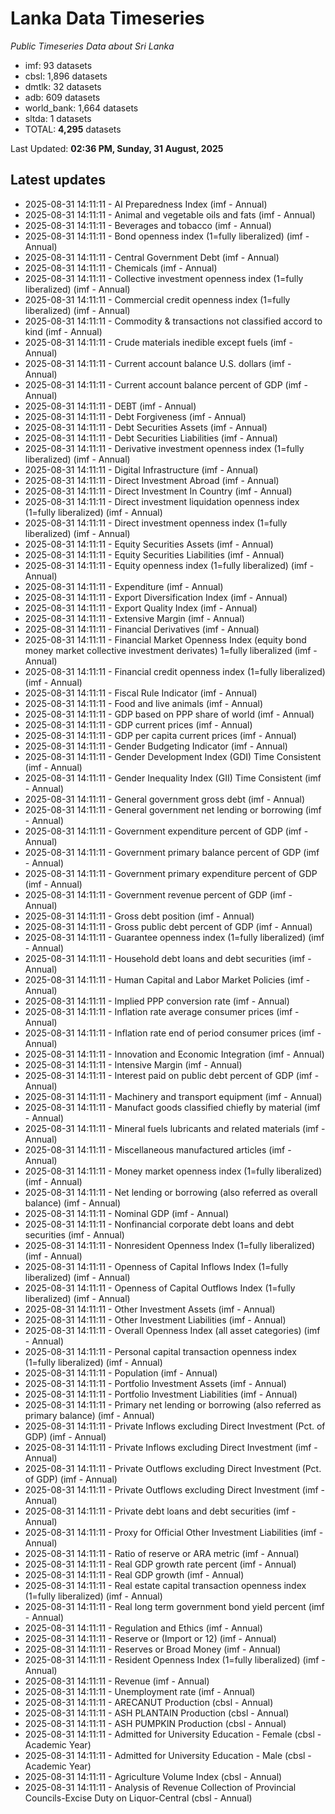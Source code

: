 # Lanka Data Timeseries
*Public Timeseries Data about Sri Lanka*

* imf: 93 datasets
* cbsl: 1,896 datasets
* dmtlk: 32 datasets
* adb: 609 datasets
* world_bank: 1,664 datasets
* sltda: 1 datasets
* TOTAL: **4,295** datasets

Last Updated: **02:36 PM, Sunday, 31 August, 2025**

## Latest updates

* 2025-08-31 14:11:11 - AI Preparedness Index (imf - Annual)
* 2025-08-31 14:11:11 - Animal and vegetable oils and fats (imf - Annual)
* 2025-08-31 14:11:11 - Beverages and tobacco (imf - Annual)
* 2025-08-31 14:11:11 - Bond openness index (1=fully liberalized) (imf - Annual)
* 2025-08-31 14:11:11 - Central Government Debt (imf - Annual)
* 2025-08-31 14:11:11 - Chemicals (imf - Annual)
* 2025-08-31 14:11:11 - Collective investment openness index (1=fully liberalized) (imf - Annual)
* 2025-08-31 14:11:11 - Commercial credit openness index (1=fully liberalized) (imf - Annual)
* 2025-08-31 14:11:11 - Commodity & transactions not classified accord to kind (imf - Annual)
* 2025-08-31 14:11:11 - Crude materials inedible except fuels (imf - Annual)
* 2025-08-31 14:11:11 - Current account balance U.S. dollars (imf - Annual)
* 2025-08-31 14:11:11 - Current account balance percent of GDP (imf - Annual)
* 2025-08-31 14:11:11 - DEBT (imf - Annual)
* 2025-08-31 14:11:11 - Debt Forgiveness (imf - Annual)
* 2025-08-31 14:11:11 - Debt Securities Assets (imf - Annual)
* 2025-08-31 14:11:11 - Debt Securities Liabilities (imf - Annual)
* 2025-08-31 14:11:11 - Derivative investment openness index (1=fully liberalized) (imf - Annual)
* 2025-08-31 14:11:11 - Digital Infrastructure (imf - Annual)
* 2025-08-31 14:11:11 - Direct Investment Abroad (imf - Annual)
* 2025-08-31 14:11:11 - Direct Investment In Country (imf - Annual)
* 2025-08-31 14:11:11 - Direct investment liquidation openness index (1=fully liberalized) (imf - Annual)
* 2025-08-31 14:11:11 - Direct investment openness index (1=fully liberalized) (imf - Annual)
* 2025-08-31 14:11:11 - Equity Securities Assets (imf - Annual)
* 2025-08-31 14:11:11 - Equity Securities Liabilities (imf - Annual)
* 2025-08-31 14:11:11 - Equity openness index (1=fully liberalized) (imf - Annual)
* 2025-08-31 14:11:11 - Expenditure (imf - Annual)
* 2025-08-31 14:11:11 - Export Diversification Index (imf - Annual)
* 2025-08-31 14:11:11 - Export Quality Index (imf - Annual)
* 2025-08-31 14:11:11 - Extensive Margin (imf - Annual)
* 2025-08-31 14:11:11 - Financial Derivatives (imf - Annual)
* 2025-08-31 14:11:11 - Financial Market Openness Index (equity bond money market collective investment derivates) 1=fully liberalized (imf - Annual)
* 2025-08-31 14:11:11 - Financial credit openness index (1=fully liberalized) (imf - Annual)
* 2025-08-31 14:11:11 - Fiscal Rule Indicator (imf - Annual)
* 2025-08-31 14:11:11 - Food and live animals (imf - Annual)
* 2025-08-31 14:11:11 - GDP based on PPP share of world (imf - Annual)
* 2025-08-31 14:11:11 - GDP current prices (imf - Annual)
* 2025-08-31 14:11:11 - GDP per capita current prices (imf - Annual)
* 2025-08-31 14:11:11 - Gender Budgeting Indicator (imf - Annual)
* 2025-08-31 14:11:11 - Gender Development Index (GDI) Time Consistent (imf - Annual)
* 2025-08-31 14:11:11 - Gender Inequality Index (GII) Time Consistent (imf - Annual)
* 2025-08-31 14:11:11 - General government gross debt (imf - Annual)
* 2025-08-31 14:11:11 - General government net lending or borrowing (imf - Annual)
* 2025-08-31 14:11:11 - Government expenditure percent of GDP (imf - Annual)
* 2025-08-31 14:11:11 - Government primary balance percent of GDP (imf - Annual)
* 2025-08-31 14:11:11 - Government primary expenditure percent of GDP (imf - Annual)
* 2025-08-31 14:11:11 - Government revenue percent of GDP (imf - Annual)
* 2025-08-31 14:11:11 - Gross debt position (imf - Annual)
* 2025-08-31 14:11:11 - Gross public debt percent of GDP (imf - Annual)
* 2025-08-31 14:11:11 - Guarantee openness index (1=fully liberalized) (imf - Annual)
* 2025-08-31 14:11:11 - Household debt loans and debt securities (imf - Annual)
* 2025-08-31 14:11:11 - Human Capital and Labor Market Policies (imf - Annual)
* 2025-08-31 14:11:11 - Implied PPP conversion rate (imf - Annual)
* 2025-08-31 14:11:11 - Inflation rate average consumer prices (imf - Annual)
* 2025-08-31 14:11:11 - Inflation rate end of period consumer prices (imf - Annual)
* 2025-08-31 14:11:11 - Innovation and Economic Integration (imf - Annual)
* 2025-08-31 14:11:11 - Intensive Margin (imf - Annual)
* 2025-08-31 14:11:11 - Interest paid on public debt percent of GDP (imf - Annual)
* 2025-08-31 14:11:11 - Machinery and transport equipment (imf - Annual)
* 2025-08-31 14:11:11 - Manufact goods classified chiefly by material (imf - Annual)
* 2025-08-31 14:11:11 - Mineral fuels lubricants and related materials (imf - Annual)
* 2025-08-31 14:11:11 - Miscellaneous manufactured articles (imf - Annual)
* 2025-08-31 14:11:11 - Money market openness index (1=fully liberalized) (imf - Annual)
* 2025-08-31 14:11:11 - Net lending or borrowing (also referred as overall balance) (imf - Annual)
* 2025-08-31 14:11:11 - Nominal GDP (imf - Annual)
* 2025-08-31 14:11:11 - Nonfinancial corporate debt loans and debt securities (imf - Annual)
* 2025-08-31 14:11:11 - Nonresident Openness Index (1=fully liberalized) (imf - Annual)
* 2025-08-31 14:11:11 - Openness of Capital Inflows Index (1=fully liberalized) (imf - Annual)
* 2025-08-31 14:11:11 - Openness of Capital Outflows Index (1=fully liberalized) (imf - Annual)
* 2025-08-31 14:11:11 - Other Investment Assets (imf - Annual)
* 2025-08-31 14:11:11 - Other Investment Liabilities (imf - Annual)
* 2025-08-31 14:11:11 - Overall Openness Index (all asset categories) (imf - Annual)
* 2025-08-31 14:11:11 - Personal capital transaction openness index (1=fully liberalized) (imf - Annual)
* 2025-08-31 14:11:11 - Population (imf - Annual)
* 2025-08-31 14:11:11 - Portfolio Investment Assets (imf - Annual)
* 2025-08-31 14:11:11 - Portfolio Investment Liabilities (imf - Annual)
* 2025-08-31 14:11:11 - Primary net lending or borrowing (also referred as primary balance) (imf - Annual)
* 2025-08-31 14:11:11 - Private Inflows excluding Direct Investment (Pct. of GDP) (imf - Annual)
* 2025-08-31 14:11:11 - Private Inflows excluding Direct Investment (imf - Annual)
* 2025-08-31 14:11:11 - Private Outflows excluding Direct Investment (Pct. of GDP) (imf - Annual)
* 2025-08-31 14:11:11 - Private Outflows excluding Direct Investment (imf - Annual)
* 2025-08-31 14:11:11 - Private debt loans and debt securities (imf - Annual)
* 2025-08-31 14:11:11 - Proxy for Official Other Investment Liabilities (imf - Annual)
* 2025-08-31 14:11:11 - Ratio of reserve or ARA metric (imf - Annual)
* 2025-08-31 14:11:11 - Real GDP growth rate percent (imf - Annual)
* 2025-08-31 14:11:11 - Real GDP growth (imf - Annual)
* 2025-08-31 14:11:11 - Real estate capital transaction openness index (1=fully liberalized) (imf - Annual)
* 2025-08-31 14:11:11 - Real long term government bond yield percent (imf - Annual)
* 2025-08-31 14:11:11 - Regulation and Ethics (imf - Annual)
* 2025-08-31 14:11:11 - Reserve or (Import or 12) (imf - Annual)
* 2025-08-31 14:11:11 - Reserves or Broad Money (imf - Annual)
* 2025-08-31 14:11:11 - Resident Openness Index (1=fully liberalized) (imf - Annual)
* 2025-08-31 14:11:11 - Revenue (imf - Annual)
* 2025-08-31 14:11:11 - Unemployment rate (imf - Annual)
* 2025-08-31 14:11:11 - ARECANUT Production (cbsl - Annual)
* 2025-08-31 14:11:11 - ASH PLANTAIN Production (cbsl - Annual)
* 2025-08-31 14:11:11 - ASH PUMPKIN Production (cbsl - Annual)
* 2025-08-31 14:11:11 - Admitted for University Education - Female (cbsl - Academic Year)
* 2025-08-31 14:11:11 - Admitted for University Education - Male (cbsl - Academic Year)
* 2025-08-31 14:11:11 - Agriculture Volume Index (cbsl - Annual)
* 2025-08-31 14:11:11 - Analysis of Revenue Collection of Provincial Councils-Excise Duty on Liquor-Central (cbsl - Annual)